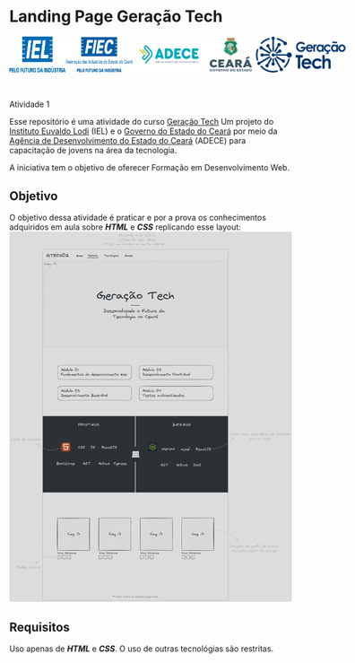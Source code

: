# Landing Page Geração Tech

<div style="display: flex; justify-content: space-between;">
<img src="imgs/readme/logo-iel.png" alt="Instituto Euvaldo Lodi" width="100">
<img src="imgs/readme/logo-fiec.png" alt="Fundação Indaiatubana de Educação e Cultura" width="120">
<img src="imgs/readme/logo-adece.png" alt="Agência de Desenvolvimento do Estado do Ceará" width="130">
<img src="imgs/readme/logo-governo-ceara.png" alt="Governo do Estado do Ceará" width="90">
<img src="imgs/logo-geracao-tech.png" alt="Governo do Estado do Ceará" width="160">
</div>
<br><br>

Atividade 1

Esse repositório é uma atividade do curso [Geração Tech](https://geracaotech.iel-ce.org.br/)
Um projeto do [Instituto Euvaldo Lodi](https://www.ielbahia.com.br/) (IEL) e o [Governo do Estado do Ceará](https://www.ceara.gov.br/) por meio da [Agência de Desenvolvimento do Estado do Ceará](https://www.adece.ce.gov.br/) (ADECE) para capacitação de jovens na área da tecnologia. 

A iniciativa tem o objetivo de oferecer Formação em Desenvolvimento Web.

## Objetivo
O objetivo dessa atividade é praticar e por a prova os conhecimentos adquiridos em aula sobre ***HTML*** e ***CSS*** replicando esse layout:
![layout](imgs/readme/layout.png)

## Requisitos
Uso apenas de ***HTML*** e ***CSS***.
O uso de outras tecnológias são restritas.